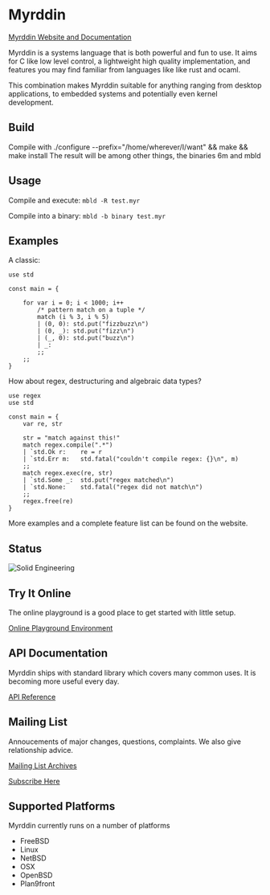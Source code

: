 # Myrddin
[Myrddin Website and Documentation](https://myrlang.org/)

Myrddin is a systems language that is both powerful and fun to use.
It aims for C like low level control, a lightweight high quality implementation,
and features you may find familiar from languages like like rust and ocaml.

This combination makes Myrddin suitable for anything ranging from desktop
applications, to embedded systems and potentially even kernel development.

## Build

Compile with ./configure --prefix="/home/wherever/I/want" && make && make install
The result will be among other things, the binaries 6m and mbld

## Usage

Compile and execute:
`mbld -R test.myr` 

Compile into a binary:
`mbld -b binary test.myr`

## Examples
A classic:

```
use std

const main = {

	for var i = 0; i < 1000; i++
		/* pattern match on a tuple */
		match (i % 3, i % 5)
		| (0, 0): std.put("fizzbuzz\n")
		| (0, _): std.put("fizz\n")
		| (_, 0): std.put("buzz\n")
		| _:
		;;
	;;
}
```

How about regex, destructuring and algebraic data types?

```
use regex
use std

const main = {
	var re, str

	str = "match against this!"
	match regex.compile(".*")
	| `std.Ok r:	re = r
	| `std.Err m:	std.fatal("couldn't compile regex: {}\n", m)
	;;
	match regex.exec(re, str)
	| `std.Some _:  std.put("regex matched\n")
	| `std.None:	std.fatal("regex did not match\n")
	;;
	regex.free(re)
}
```

More examples and a complete feature list can be found on the website.

## Status
![Solid Engineering](https://myrlang.org/tacoma-narrows.jpg "Solid Engineering")


## Try It Online
The online playground is a good place to get started with little setup.

[Online Playground Environment](https://myrlang.org/playground)

## API Documentation
Myrddin ships with standard library which covers many common uses. It is becoming
more useful every day.

[API Reference](https://myrlang.org/doc/)

## Mailing List
Annoucements of major changes, questions, complaints. We also give relationship advice.

[Mailing List Archives](http://eigenstate.org/archive/myrddin-dev/)

[Subscribe Here](https://myrlang.org/list-subscribe)

## Supported Platforms
Myrddin currently runs on a number of platforms

- FreeBSD
- Linux
- NetBSD
- OSX
- OpenBSD
- Plan9front
